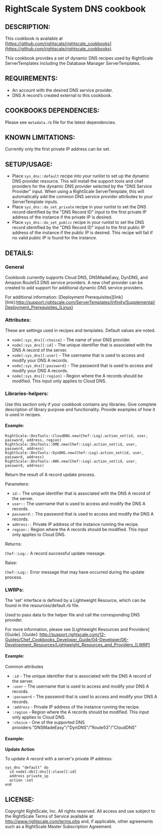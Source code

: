 # RightScale System DNS cookbook

## DESCRIPTION:

This cookbook is available at [https://github.com/rightscale/rightscale_cookbooks](https://github.com/rightscale/rightscale_cookbooks).

This cookbook provides a set of dynamic DNS recipes used by RightScale
ServerTemplates including the Database Manager ServerTemplates.

## REQUIREMENTS:

* An account with the desired DNS service provider.
* DNS A record’s created external to this cookbook.

## COOKBOOKS DEPENDENCIES:

Please see `metadata.rb` file for the latest dependencies.

## KNOWN LIMITATIONS:

Currently only the first private IP address can be set.

## SETUP/USAGE:

* Place `sys_dns::default` recipe into your runlist to set up the dynamic DNS
  provider resource. This will install the support tools and chef providers for
  the dynamic DNS provider selected by the "DNS Service Provider" input. When
  using a RightScale ServerTemplate, this will automatically add the common DNS
  service provider attributes to your ServerTemplate inputs.
* Place `sys_dns::do_set_private` recipe in your runlist to set the DNS record
  identified by the "DNS Record ID" input to the first private IP address of
  the instance if the private IP is desired.
* Place `sys_dns::do_set_public` recipe in your runlist to set the DNS record
  identified by the "DNS Record ID" input to the first public IP address of the
  instance if the public IP is desired. This recipe will fail if no valid
  public IP is found for the instance.

## DETAILS:

### General

Cookbook currently supports Cloud DNS, DNSMadeEasy, DynDNS, and Amazon Route53
DNS service providers.
A new chef provider can be created to add support for additional dynamic DNS
service providers.

For additional information: [Deployment Prerequisites][link]
[link]:http://support.rightscale.com/ServerTemplates/Infinity/Supplemental/Deployment_Prerequisites_(Linux)

### Attributes:

These are settings used in recipes and templates. Default values are noted.

* `node[:sys_dns][:choice]` -
  The name of your DNS provider.
* `node[:sys_dns][:id]` -
  The unique identifier that is associated with the DNS A record of the server.
* `node[:sys_dns][:user]` -
  The username that is used to access and modify your DNS A records.
* `node[:sys_dns][:password]` -
  The password that is used to access and modify your DNS A records.
* `node[:sys_dns][:region]` -
  Region where the A records should be modified. This input only applies to
  Cloud DNS.

### Libraries-helpers:

Use this section only if your cookbook contains any libraries.
Give complete description of library purpose and functionality.
Provide examples of how it is used in recipes.

#### Example:

    RightScale::DnsTools::CloudDNS.new(Chef::Log).action_set(id, user, password, address, region)
    RightScale::DnsTools::DME.new(Chef::Log).action_set(id, user, password, address)
    RightScale::DnsTools::DynDNS.new(Chef::Log).action_set(id, user, password, address)
    RightScale::DnsTools::AWS.new(Chef::Log).action_set(id, user, password, address)

Return the result of A record update process.

Parameters:

* `id::`
  The unique identifier that is associated with the DNS A record of the server.
* `user::`
  The username that is used to access and modify the DNS A records.
* `password::`
  The password that is used to access and modify the DNS A records.
* `address::`
  Private IP address of the instance running the recipe.
* `region::`
  Region where the A records should be modified. This input only applies to
  Cloud DNS.

Returns:

`Chef::Log::` A record successful update message.

Raise:

`Chef::Log::` Error message that may have occurred during the update process.

### LWRPs:

The 'set' interface is defined by a Lightweight Resource, which can be found in
the resources/default.rb file.

Used to pass data to the helper file and call the corresponding DNS provider.

For more information, please see [Lightweight Resources and Providers][Guide].
[Guide]: http://support.rightscale.com/12-Guides/Chef_Cookbooks_Developer_Guide/04-Developer/06-Development_Resources/Lightweight_Resources_and_Providers_(LWRP)

#### Example:

Common attributes

* `:id` -
  The unique identifier that is associated with the DNS A record of the server.
* `:user` -
  The username that is used to access and modify your DNS A records.
* `:password` -
  The password that is used to access and modify your DNS A records.
* `:address` -
  Private IP address of the instance running the recipe.
* `:region` -
  Region where the A records should be modified. This input only applies to
  Cloud DNS.
* `:choice` -
  One of the supported DNS providers:"DNSMadeEasy"/"DynDNS"/"Route53"/"CloudDNS"

#### Example:

**Update Action**

To update A record with a server's private IP address:

    sys_dns "default" do
      id node[:db][:dns][:slave][:id]
      address private_ip
      action :set
    end

## LICENSE:

Copyright RightScale, Inc. All rights reserved.
All access and use subject to the RightScale Terms of Service available at
http://www.rightscale.com/terms.php and, if applicable, other agreements
such as a RightScale Master Subscription Agreement.

